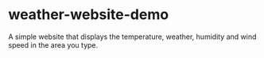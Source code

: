 # weather-website-demo
 A simple website that displays the temperature, weather, humidity and wind speed in the area you type.

